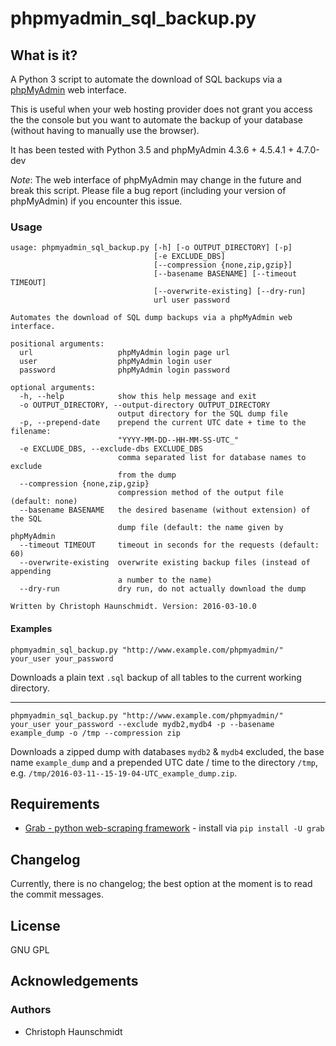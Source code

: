 phpmyadmin_sql_backup.py
==============================

What is it?
-----------

A Python 3 script to automate the download of SQL backups via a [phpMyAdmin](https://www.phpmyadmin.net/) web interface.

This is useful when your web hosting provider does not grant you access the the console but you want to automate the backup of your database (without having to manually use the browser). 

It has been tested with Python 3.5 and phpMyAdmin 4.3.6 + 4.5.4.1 + 4.7.0-dev

_Note_: The web interface of phpMyAdmin may change in the future and break this script. Please file a bug report (including your version of phpMyAdmin) if you encounter this issue.

### Usage

    usage: phpmyadmin_sql_backup.py [-h] [-o OUTPUT_DIRECTORY] [-p]
                                    [-e EXCLUDE_DBS]
                                    [--compression {none,zip,gzip}]
                                    [--basename BASENAME] [--timeout TIMEOUT]
                                    [--overwrite-existing] [--dry-run]
                                    url user password

    Automates the download of SQL dump backups via a phpMyAdmin web interface.

    positional arguments:
      url                   phpMyAdmin login page url
      user                  phpMyAdmin login user
      password              phpMyAdmin login password

    optional arguments:
      -h, --help            show this help message and exit
      -o OUTPUT_DIRECTORY, --output-directory OUTPUT_DIRECTORY
                            output directory for the SQL dump file
      -p, --prepend-date    prepend the current UTC date + time to the filename:
                            "YYYY-MM-DD--HH-MM-SS-UTC_"
      -e EXCLUDE_DBS, --exclude-dbs EXCLUDE_DBS
                            comma separated list for database names to exclude
                            from the dump
      --compression {none,zip,gzip}
                            compression method of the output file (default: none)
      --basename BASENAME   the desired basename (without extension) of the SQL
                            dump file (default: the name given by phpMyAdmin
      --timeout TIMEOUT     timeout in seconds for the requests (default: 60)
      --overwrite-existing  overwrite existing backup files (instead of appending
                            a number to the name)
      --dry-run             dry run, do not actually download the dump

    Written by Christoph Haunschmidt. Version: 2016-03-10.0

#### Examples

`phpmyadmin_sql_backup.py "http://www.example.com/phpmyadmin/" your_user your_password`

Downloads a plain text `.sql` backup of all tables to the current working directory.

---

`phpmyadmin_sql_backup.py "http://www.example.com/phpmyadmin/" your_user your_password --exclude mydb2,mydb4 -p --basename example_dump -o /tmp --compression zip`

Downloads a zipped dump with databases `mydb2` & `mydb4` excluded, the base name `example_dump` and a prepended UTC date / time to the directory `/tmp`, e.g. `/tmp/2016-03-11--15-19-04-UTC_example_dump.zip`.

Requirements
------------

 - [Grab - python web-scraping framework](http://grablib.org/) - install via ``pip install -U grab``

Changelog
---------

Currently, there is no changelog; the best option at the moment is to read the commit messages.

License
-------

GNU GPL

Acknowledgements
----------------

### Authors

- Christoph Haunschmidt
